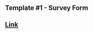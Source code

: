 Template #1 - Survey Form
-------------------------
## [Link](https://app.cliosight.com/app/forms/221/show/public?noNavbar=true)   

